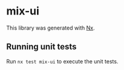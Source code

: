 # mix-ui

This library was generated with [Nx](https://nx.dev).

## Running unit tests

Run `nx test mix-ui` to execute the unit tests.
